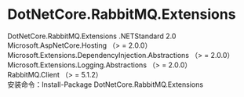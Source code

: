 # DotNetCore.RabbitMQ.Extensions
DotNetCore.RabbitMQ.Extensions
.NETStandard 2.0</br>
Microsoft.AspNetCore.Hosting （> = 2.0.0）</br>
Microsoft.Extensions.DependencyInjection.Abstractions （> = 2.0.0）</br>
Microsoft.Extensions.Logging.Abstractions （> = 2.0.0）</br>
RabbitMQ.Client （> = 5.1.2）</br>
安装命令：Install-Package DotNetCore.RabbitMQ.Extensions
